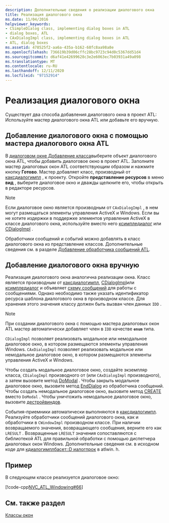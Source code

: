 ```yaml
---
description: Дополнительные сведения о реализации диалогового окна
title: Реализация диалогового окна
ms.date: 11/04/2016
helpviewer_keywords:
- CSimpleDialog class, implementing dialog boxes in ATL
- dialog boxes, ATL
- CAxDialogImpl class, implementing dialog boxes in ATL
- ATL, dialog boxes
ms.assetid: 478525f2-aa6a-435a-b162-68fc8aa98a8e
ms.openlocfilehash: 736619b39d06cffc28bc9723c94d0c5367dd51d4
ms.sourcegitcommit: d6af41e42699628c3e2e6063ec7b03931a49a098
ms.translationtype: MT
ms.contentlocale: ru-RU
ms.lasthandoff: 12/11/2020
ms.locfileid: "97152914"
---
```

# <a name="implementing-a-dialog-box"></a>Реализация диалогового окна

Существует два способа добавления диалогового окна в проект ATL: Используйте мастер диалогового окна ATL или добавьте его вручную.

## <a name="adding-a-dialog-box-with-the-atl-dialog-wizard"></a>Добавление диалогового окна с помощью мастера диалогового окна ATL

В [диалоговом окне Добавление класса](../ide/adding-a-class-visual-cpp.md#add-class-dialog-box)выберите объект диалогового окна ATL, чтобы добавить диалоговое окно в проект ATL. Заполните мастер диалоговых окон ATL соответствующим образом и нажмите кнопку **Готово**. Мастер добавляет класс, производный от [каксдиалогимпл](../atl/reference/caxdialogimpl-class.md) , к проекту. Откройте **представление ресурсов** в меню **вид** , выберите диалоговое окно и дважды щелкните его, чтобы открыть в редакторе ресурсов.

> [!NOTE]
> Если диалоговое окно является производным от `CAxDialogImpl` , в нем могут размещаться элементы управления ActiveX и Windows. Если вы не хотите издержки в поддержке элементов управления ActiveX в классе диалогового окна, используйте вместо него [ксимпледиалог](../atl/reference/csimpledialog-class.md) или [CDialogImpl](../atl/reference/cdialogimpl-class.md) .

Обработчики сообщений и событий можно добавлять в класс диалогового окна из представление классов. Дополнительные сведения см. в разделе [Добавление обработчика сообщений ATL](../atl/adding-an-atl-message-handler.md).

## <a name="adding-a-dialog-box-manually"></a>Добавление диалогового окна вручную

Реализация диалогового окна аналогична реализации окна. Класс является производным от [каксдиалогимпл](../atl/reference/caxdialogimpl-class.md), [CDialogImpl](../atl/reference/cdialogimpl-class.md)или [ксимпледиалог](../atl/reference/csimpledialog-class.md) и объявляет [схему сообщений](../atl/message-maps-atl.md) для работы с сообщениями. Однако необходимо также указать идентификатор ресурса шаблона диалогового окна в производном классе. Для хранения этого значения классу должен быть вызван член данных `IDD` .

> [!NOTE]
> При создании диалогового окна с помощью мастера диалоговых окон ATL мастер автоматически добавляет член в `IDD` качестве **`enum`** типа.

`CDialogImpl` позволяет реализовать модальное или немодальное диалоговое окно, в котором размещаются элементы управления Windows. `CAxDialogImpl` позволяет реализовать модальное или немодальное диалоговое окно, в котором размещаются элементы управления ActiveX и Windows.

Чтобы создать модальное диалоговое окно, создайте экземпляр класса, `CDialogImpl` производного от (или `CAxDialogImpl` производного), а затем вызовите метод [DoModal](../atl/reference/cdialogimpl-class.md#domodal) . Чтобы закрыть модальное диалоговое окно, вызовите метод [EndDialog](../atl/reference/cdialogimpl-class.md#enddialog) из обработчика сообщений. Чтобы создать немодальное диалоговое окно, вызовите метод [CREATE](../atl/reference/cdialogimpl-class.md#create) вместо `DoModal` . Чтобы уничтожить немодальное диалоговое окно, вызовите [дестройвиндов](../atl/reference/cdialogimpl-class.md#destroywindow).

События-приемники автоматически выполняются в [каксдиалогимпл](../atl/reference/caxdialogimpl-class.md). Реализуйте обработчики сообщений диалогового окна, как и обработчики в `CWindowImpl` производном классе. При наличии возвращаемого значения, возвращающего сообщения, верните его как `LRESULT` . Возвращенные `LRESULT` значения сопоставляются с библиотекой ATL для правильной обработки с помощью диспетчера диалоговых окон Windows. Дополнительные сведения см. в исходном коде для [кдиалогимплбасет::D иалогпрок](../atl/reference/cdialogimpl-class.md#dialogproc) в atlwin. h.

## <a name="example"></a>Пример

В следующем классе реализуется диалоговое окно:

[!code-cpp[NVC_ATL_Windowing#66](../atl/codesnippet/cpp/implementing-a-dialog-box_1.h)]

## <a name="see-also"></a>См. также раздел

[Классы окон](../atl/atl-window-classes.md)
